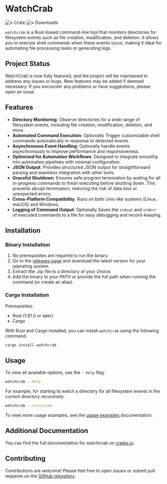# WatchCrab

![» Crate](https://flat.badgen.net/crates/v/watchcrab)
![» Downloads](https://flat.badgen.net/crates/d/watchcrab)

`watchcrab` is a Rust-based command-line tool that monitors directories for filesystem events such as file creation, modification, and deletion. It allows you to execute shell commands when these events occur, making it ideal for automating file processing tasks or generating logs.

## Project Status

WatchCrab is now fully featured, and the project will be maintained to address any issues or bugs. New features may be added if deemed necessary. If you encounter any problems or have suggestions, please open an issue.

## Features

- **Directory Monitoring**: Observe directories for a wide range of filesystem events, including file creation, modification, deletion, and more.
- **Automated Command Execution**: Optionally Trigger customizable shell commands automatically in response to detected events.
- **Asynchronous Event Handling**: Optionally handle events asynchronously to improve performance and responsiveness.
- **Optimized for Automation Workflows**: Designed to integrate smoothly into automation pipelines with minimal configuration.
- **JSON Output**: Provides structured JSON output for straightforward parsing and seamless integration with other tools.
- **Graceful Shutdown**: Ensures safe program termination by waiting for all in-progress commands to finish executing before shutting down. This prevents abrupt termination, reducing the risk of data loss or unexpected errors.
- **Cross-Platform Compatibility**: Runs on both Unix-like systems (Linux, macOS) and Windows.
- **Logging of Command Output**: Optionally Saves the `stdout` and `stderr` of executed commands to a file for easy debugging and record-keeping.

## Installation

### Binary Installation
1. No prerequisites are required to run the binary.
2. Go to the [releases page](https://github.com/IsWladi/WatchCrab/releases) and download the latest version for your operating system.
3. Extract the .zip file to a directory of your choice.
4. Add the binary to your PATH or provide the full path when running the command (or create an alias).

### Cargo Installation
Prerequisites:
- Rust (1.81.0 or later)
- Cargo

With Rust and Cargo installed, you can install `watchcrab` using the following command:

```bash
cargo install watchcrab
```

## Usage

To view all available options, use the `--help` flag:

```bash
watchcrab --help
```

For example, for starting to watch a directory for all filesystem events in the current directory recursively:

```bash
watchcrab --recursive
```

To view more usage examples, see the [usage examples](./docs/usage_examples.md) documentation.


## Additional Documentation

You can find the full documentation for watchcrab on [crates.io](https://crates.io/crates/watchcrab).

## Contributing

Contributions are welcome! Please feel free to open issues or submit pull requests on the [GitHub repository](https://github.com/IsWladi/WatchCrab).
